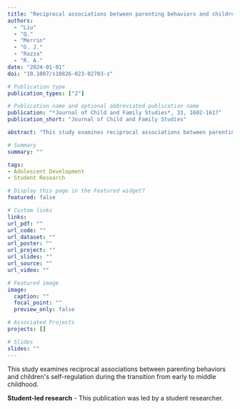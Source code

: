 ```yaml
---
title: "Reciprocal associations between parenting behaviors and children's self-regulation during the transition from early to middle childhood (Student-led research)"
authors:
  - "Liu"
  - "Q."
  - "Merrin"
  - "G. J."
  - "Razza"
  - "R. A."
date: "2024-01-01"
doi: "10.1007/s10826-023-02703-z"

# Publication type
publication_types: ["2"]

# Publication name and optional abbreviated publication name
publication: "*Journal of Child and Family Studies*, 33, 1602-1617"
publication_short: "Journal of Child and Family Studies"

abstract: "This study examines reciprocal associations between parenting behaviors and children's self-regulation during the transition from early to middle childhood."

# Summary
summary: ""

tags:
- Adolescent Development
- Student Research

# Display this page in the Featured widget?
featured: false

# Custom links
links:
url_pdf: ""
url_code: ""
url_dataset: ""
url_poster: ""
url_project: ""
url_slides: ""
url_source: ""
url_video: ""

# Featured image
image:
  caption: ""
  focal_point: ""
  preview_only: false

# Associated Projects
projects: []

# Slides
slides: ""
---
```


This study examines reciprocal associations between parenting behaviors and children's self-regulation during the transition from early to middle childhood.

**Student-led research** - This publication was led by a student researcher.
